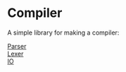 # Compiler

A simple library for making a compiler:

[Parser](https://github.com/BananaSky/Compiler/blob/master/src/Utilities/Parser/ParserDocs.md)  
[Lexer](https://github.com/BananaSky/Compiler/blob/master/src/Utilities/Lexer/Lexer.md)  
[IO](https://github.com/BananaSky/Compiler/blob/master/src/Utilities/IO/IO.md)  
